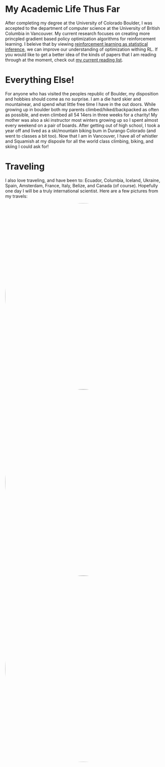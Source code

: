 # My Academic Life Thus Far

After completing my degree at the University of Colorado Boulder, I was accepted to the department of computer science at the University of British Columbia in Vancouver. My current research focuses on creating more princpled gradient based policy optimization algorithms for reinforcement learning. I beleive that by viewing [reinforcement learning as statistical inference](https://arxiv.org/pdf/1805.00909.pdf), we can improve our understanding of optimization withing RL. If you would like to get a better idea of the kinds of papers that I am reading through at the moment, check out [my current reading list](https://wilderlavington.github.io/readinglist/).

# Everything Else!
For anyone who has visited the peoples republic of Boulder, my disposition and hobbies should come as no surprise. I am a die hard skier and mountainear, and spend what little free time I have in the out doors. While growing up in boulder both my parents climbed/hiked/backpacked as often as possible, and even climbed all 54 14ers in three weeks for a charity! My mother was also a ski instructor most winters growing up so I spent almost every weekend on a pair of boards. After getting out of high school, I took a year off and lived as a ski/mountain biking bum in Durango Colorado (and went to classes a bit too). Now that I am in Vancouver, I have all of whistler and Squamish at my disposle for all the world class climbing, biking, and skiing I could ask for!


# Traveling 
I also love traveling, and have been to: Ecuador, Columbia, Iceland, Ukraine, Spain, Amsterdam, France, Italy, Belize, and Canada (of course). Hopefully one day I will be a truly international scientist. Here are a few pictures from my travels:

<div style="text-align:center"><a href="url"><img src="https://wilderlavington.github.io/assets/ecuador/ecuador1.jpg" height="auto" width="600" style="border-radius:50%"></a></div>

<div style="text-align:center"><a href="url"><img src="https://wilderlavington.github.io/assets/ecuador/ecuador2.jpg" height="auto" width="600" style="border-radius:50%"></a></div>

<div style="text-align:center"><a href="url"><img src="https://wilderlavington.github.io/assets/ecuador/ecuador3.jpg" height="auto" width="600" style="border-radius:50%"></a></div>

